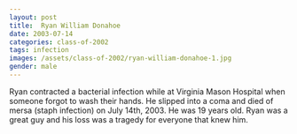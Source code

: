 ```yaml
---
layout: post
title:  Ryan William Donahoe
date: 2003-07-14
categories: class-of-2002
tags: infection
images: /assets/class-of-2002/ryan-william-donahoe-1.jpg
gender: male
---
```

Ryan contracted a bacterial infection while at Virginia Mason Hospital when someone forgot to wash their hands. He slipped into a coma and died of mersa (staph infection) on July 14th, 2003. He was 19 years old. Ryan was a great guy and his loss was a tragedy for everyone that knew him.
